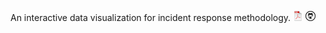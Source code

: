 An interactive data visualization for incident response methodology. [![pdf](./icons16/pdf-icon.png)](https://soon.pdf) [![GitHub](./icons16/github-icon.png)](https://github.com/dynamicparallax)

<script src="//code.jquery.com/jquery.js"></script>
<style>

.node {
  cursor: pointer;
}

.node circle {
  fill: #fff;
  stroke: steelblue;
  stroke-width: 1.5px;
}

.node text {
  font: 10px sans-serif;
}

.link {
  fill: none;
  stroke: #ccc;
  stroke-width: 1.5px;
}

</style>

<div id='d3div'></div>

<script src="//d3js.org/d3.v3.min.js"></script>
<script>

var width = $("#d3div").width(),
    height = 500;

var color = d3.scale.category20();

var force = d3.layout.force()
    .charge(-120)
    .linkDistance(30)
    .size([width, height]);

var svg = d3.select("#d3div").append("svg")
    .attr("width", width)
    .attr("height", height);

var tree = d3.layout.tree()
    .size([height, width]);

var diagonal = d3.svg.diagonal()
    .projection(function(d) { return [d.y, d.x]; });

d3.json("flare.json", function(error, flare) {
  if (error) throw error;

  root = flare;
  root.x0 = height / 2;
  root.y0 = 0;

  function collapse(d) {
    if (d.children) {
      d._children = d.children;
      d._children.forEach(collapse);
      d.children = null;
    }
  }

  root.children.forEach(collapse);
  update(root);
});

d3.select(self.frameElement).style("height", "800px");

function update(source) {

  // Compute the new tree layout.
  var nodes = tree.nodes(root).reverse(),
      links = tree.links(nodes);

  // Normalize for fixed-depth.
  nodes.forEach(function(d) { d.y = d.depth * 180; });

  // Update the nodes…
  var node = svg.selectAll("g.node")
      .data(nodes, function(d) { return d.id || (d.id = ++i); });

  // Enter any new nodes at the parent's previous position.
  var nodeEnter = node.enter().append("g")
      .attr("class", "node")
      .attr("transform", function(d) { return "translate(" + source.y0 + "," + source.x0 + ")"; })
      .on("click", click);

  nodeEnter.append("circle")
      .attr("r", 1e-6)
      .style("fill", function(d) { return d._children ? "lightsteelblue" : "#fff"; });

<style>
.node rect {
  cursor: pointer;
  fill: #fff;
  fill-opacity: 0.5;
  stroke: #3182bd;
  stroke-width: 1.5px;
}
.node text {
  font: 10px sans-serif;
  pointer-events: none;
}
.link {
  fill: none;
  stroke: #9ecae1;
  stroke-width: 1.5px;
}
</style>
<body>
<script src="https://d3js.org/d3.v4.min.js"></script>
<script>
var margin = {top: 30, right: 20, bottom: 30, left: 20},
    width = 960,
    barHeight = 20,
    barWidth = (width - margin.left - margin.right) * 0.8;
var i = 0,
    duration = 400,
    root;
var diagonal = d3.linkHorizontal()
    .x(function(d) { return d.y; })
    .y(function(d) { return d.x; });
var svg = d3.select("body").append("svg")
    .attr("width", width) // + margin.left + margin.right)
  .append("g")
    .attr("transform", "translate(" + margin.left + "," + margin.top + ")");
d3.json("flare.json", function(error, flare) {
  if (error) throw error;
  root = d3.hierarchy(flare);
  root.x0 = 0;
  root.y0 = 0;
  update(root);
});
function update(source) {
  // Compute the flattened node list.
  var nodes = root.descendants();
  var height = Math.max(500, nodes.length * barHeight + margin.top + margin.bottom);
  d3.select("svg").transition()
      .duration(duration)
      .attr("height", height);
  d3.select(self.frameElement).transition()
      .duration(duration)
      .style("height", height + "px");
  // Compute the "layout". TODO https://github.com/d3/d3-hierarchy/issues/67
<style>
.node {
  cursor: pointer;
}
.node circle {
  fill: #fff;
  stroke: steelblue;
  stroke-width: 1.5px;
}
.node text {
  font: 10px sans-serif;
}
.link {
  fill: none;
  stroke: #ccc;
  stroke-width: 1.5px;
}
</style>
<body>
<script src="//d3js.org/d3.v3.min.js"></script>
<script>
var margin = {top: 20, right: 120, bottom: 20, left: 120},
    width = 960 - margin.right - margin.left,
    height = 800 - margin.top - margin.bottom;
var i = 0,
    duration = 750,
    root;
var tree = d3.layout.tree()
    .size([height, width]);
var diagonal = d3.svg.diagonal()
    .projection(function(d) { return [d.y, d.x]; });
var svg = d3.select("body").append("svg")
    .attr("width", width + margin.right + margin.left)
    .attr("height", height + margin.top + margin.bottom)
  .append("g")
    .attr("transform", "translate(" + margin.left + "," + margin.top + ")");
d3.json("flare.json", function(error, flare) {
  if (error) throw error;
  root = flare;
  root.x0 = height / 2;
  root.y0 = 0;
  function collapse(d) {
    if (d.children) {
      d._children = d.children;
      d._children.forEach(collapse);
      d.children = null;
    }
  }
  root.children.forEach(collapse);
  update(root);
});
d3.select(self.frameElement).style("height", "800px");
function update(source) {
  // Compute the new tree layout.
  var nodes = tree.nodes(root).reverse(),
      links = tree.links(nodes);
  // Normalize for fixed-depth.
  nodes.forEach(function(d) { d.y = d.depth * 180; });
  // Update the nodes…
  var node = svg.selectAll("g.node")
      .data(nodes, function(d) { return d.id || (d.id = ++i); });
  // Enter any new nodes at the parent's previous position.
  var nodeEnter = node.enter().append("g")
      .attr("class", "node")
      .attr("transform", function(d) { return "translate(" + source.y0 + "," + source.x0 + ")"; })
      .on("click", click);
  nodeEnter.append("circle")
      .attr("r", 1e-6)
      .style("fill", function(d) { return d._children ? "lightsteelblue" : "#fff"; });
  nodeEnter.append("text")
      .attr("x", function(d) { return d.children || d._children ? -10 : 10; })
      .attr("dy", ".35em")
      .attr("text-anchor", function(d) { return d.children || d._children ? "end" : "start"; })
      .text(function(d) { return d.name; })
      .style("fill-opacity", 1e-6);
  // Transition nodes to their new position.
  var nodeUpdate = node.transition()
      .duration(duration)
      .attr("transform", function(d) { return "translate(" + d.y + "," + d.x + ")"; });
  nodeUpdate.select("circle")
      .attr("r", 4.5)
      .style("fill", function(d) { return d._children ? "lightsteelblue" : "#fff"; });
  nodeUpdate.select("text")
      .style("fill-opacity", 1);
  // Transition exiting nodes to the parent's new position.
  var nodeExit = node.exit().transition()
      .duration(duration)
      .attr("transform", function(d) { return "translate(" + source.y + "," + source.x + ")"; })
      .remove();
  nodeExit.select("circle")
      .attr("r", 1e-6);
  nodeExit.select("text")
      .style("fill-opacity", 1e-6);
  // Update the links…
  var link = svg.selectAll("path.link")
      .data(links, function(d) { return d.target.id; });
  // Enter any new links at the parent's previous position.
  link.enter().insert("path", "g")
      .attr("class", "link")
      .attr("d", function(d) {
        var o = {x: source.x0, y: source.y0};
        return diagonal({source: o, target: o});
      });
  // Transition links to their new position.
  link.transition()
      .duration(duration)
      .attr("d", diagonal);
  // Transition exiting nodes to the parent's new position.
  link.exit().transition()
      .duration(duration)
      .attr("d", function(d) {
        var o = {x: source.x, y: source.y};
        return diagonal({source: o, target: o});
      })
      .remove();
  // Stash the old positions for transition.
  nodes.forEach(function(d) {
    d.x0 = d.x;
    d.y0 = d.y;
  });
}
// Toggle children on click.
function click(d) {
  if (d.children) {
    d._children = d.children;
    d.children = null;
  } else {
    d.children = d._children;
    d._children = null;
  }
  update(d);
}
</script>
